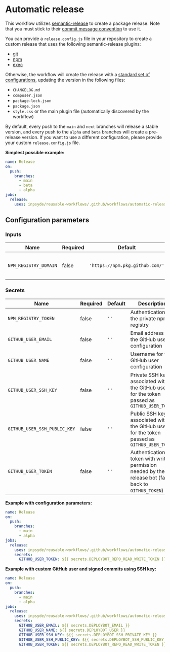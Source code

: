 # Automatic release

This workflow utilizes [semantic-release](https://github.com/semantic-release/semantic-release) to create a package
release.
Note that you must stick to
their [commit message convention](https://github.com/semantic-release/semantic-release#commit-message-format) to use it.

You can provide a `release.config.js` file in your repository to create a custom release that uses the following
semantic-release plugins:

- [git](https://github.com/semantic-release/git)
- [npm](https://github.com/semantic-release/npm)
- [exec](https://github.com/semantic-release/exec)

Otherwise, the workflow will create the release with a [standard set of configurations](../templates/automatic-release/release.config.js), updating the version in the
following files:

- `CHANGELOG.md`
- `composer.json`
- `package-lock.json`
- `package.json`
- `style.css` or the main plugin file (automatically discovered by the workflow)

By default, every push to the `main` and `next` branches will release a stable version, and every push to the `alpha`
and `beta` branches will create a pre-release version.
If you want to use a different configuration, please provide your custom `release.config.js` file.

**Simplest possible example:**

```yml
name: Release
on:
  push:
    branches:
      - main
      - beta
      - alpha
jobs:
  release:
    uses: inpsyde/reusable-workflows/.github/workflows/automatic-release.yml@main
```

## Configuration parameters

### Inputs

| Name                  | Required | Default                         | Description                        |
|-----------------------|----------|---------------------------------|------------------------------------|
| `NPM_REGISTRY_DOMAIN` | false    | `'https://npm.pkg.github.com/'` | Domain of the private npm registry |

### Secrets

| Name                         | Required | Default | Description                                                                                         |
|------------------------------|----------|---------|-----------------------------------------------------------------------------------------------------|
| `NPM_REGISTRY_TOKEN`         | false    | `''`    | Authentication for the private npm registry                                                         |
| `GITHUB_USER_EMAIL`          | false    | `''`    | Email address for the GitHub user configuration                                                     |
| `GITHUB_USER_NAME`           | false    | `''`    | Username for the GitHub user configuration                                                          |
| `GITHUB_USER_SSH_KEY`        | false    | `''`    | Private SSH key associated with the GitHub user for the token passed as `GITHUB_USER_TOKEN`         |
| `GITHUB_USER_SSH_PUBLIC_KEY` | false    | `''`    | Public SSH key associated with the GitHub user for the token passed as `GITHUB_USER_TOKEN`          |
| `GITHUB_USER_TOKEN`          | false    | `''`    | Authentication token with write permission needed by the release bot (falls back to `GITHUB_TOKEN`) |

**Example with configuration parameters:**

```yml
name: Release
on:
  push:
    branches:
      - main
      - alpha
jobs:
  release:
    uses: inpsyde/reusable-workflows/.github/workflows/automatic-release.yml@main
    secrets:
      GITHUB_USER_TOKEN: ${{ secrets.DEPLOYBOT_REPO_READ_WRITE_TOKEN }}
```

**Example with custom GitHub user and signed commits using SSH key:**

```yml
name: Release
on:
  push:
    branches:
      - main
      - alpha
jobs:
  release:
    uses: inpsyde/reusable-workflows/.github/workflows/automatic-release.yml@main
    secrets:
      GITHUB_USER_EMAIL: ${{ secrets.DEPLOYBOT_EMAIL }}
      GITHUB_USER_NAME: ${{ secrets.DEPLOYBOT_USER }}
      GITHUB_USER_SSH_KEY: ${{ secrets.DEPLOYBOT_SSH_PRIVATE_KEY }}
      GITHUB_USER_SSH_PUBLIC_KEY: ${{ secrets.DEPLOYBOT_SSH_PUBLIC_KEY }}
      GITHUB_USER_TOKEN: ${{ secrets.DEPLOYBOT_REPO_READ_WRITE_TOKEN }}
```
